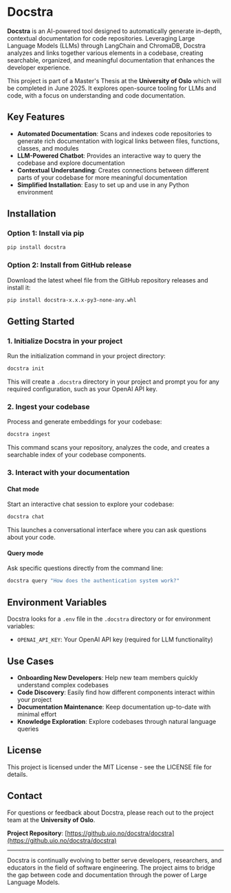 # Docstra

**Docstra** is an AI-powered tool designed to automatically generate in-depth, contextual documentation for code repositories. Leveraging Large Language Models (LLMs) through LangChain and ChromaDB, Docstra analyzes and links together various elements in a codebase, creating searchable, organized, and meaningful documentation that enhances the developer experience.

This project is part of a Master's Thesis at the **University of Oslo** which will be completed in June 2025. It explores open-source tooling for LLMs and code, with a focus on understanding and code documentation.

## Key Features

- **Automated Documentation**: Scans and indexes code repositories to generate rich documentation with logical links between files, functions, classes, and modules
- **LLM-Powered Chatbot**: Provides an interactive way to query the codebase and explore documentation
- **Contextual Understanding**: Creates connections between different parts of your codebase for more meaningful documentation
- **Simplified Installation**: Easy to set up and use in any Python environment

## Installation

### Option 1: Install via pip

```bash
pip install docstra
```

### Option 2: Install from GitHub release

Download the latest wheel file from the GitHub repository releases and install it:

```bash
pip install docstra-x.x.x-py3-none-any.whl
```

## Getting Started

### 1. Initialize Docstra in your project

Run the initialization command in your project directory:

```bash
docstra init
```

This will create a `.docstra` directory in your project and prompt you for any required configuration, such as your OpenAI API key.

### 2. Ingest your codebase

Process and generate embeddings for your codebase:

```bash
docstra ingest
```

This command scans your repository, analyzes the code, and creates a searchable index of your codebase components.

### 3. Interact with your documentation

#### Chat mode

Start an interactive chat session to explore your codebase:

```bash
docstra chat
```

This launches a conversational interface where you can ask questions about your code.

#### Query mode

Ask specific questions directly from the command line:

```bash
docstra query "How does the authentication system work?"
```

## Environment Variables

Docstra looks for a `.env` file in the `.docstra` directory or for environment variables:

- `OPENAI_API_KEY`: Your OpenAI API key (required for LLM functionality)

## Use Cases

- **Onboarding New Developers**: Help new team members quickly understand complex codebases
- **Code Discovery**: Easily find how different components interact within your project
- **Documentation Maintenance**: Keep documentation up-to-date with minimal effort
- **Knowledge Exploration**: Explore codebases through natural language queries

## License

This project is licensed under the MIT License - see the LICENSE file for details.

## Contact

For questions or feedback about Docstra, please reach out to the project team at the **University of Oslo**.

**Project Repository**: [https://github.uio.no/docstra/docstra](https://github.uio.no/docstra/docstra)

---

Docstra is continually evolving to better serve developers, researchers, and educators in the field of software engineering. The project aims to bridge the gap between code and documentation through the power of Large Language Models.
